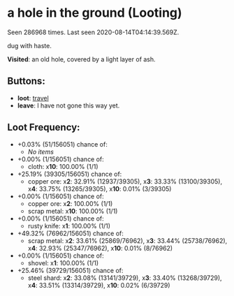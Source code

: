 # a hole in the ground (Looting)

Seen 286968 times. Last seen 2020-08-14T04:14:39.569Z.

dug with haste.

**Visited**: an old hole, covered by a light layer of ash.

## Buttons:

- **loot**: [travel](travel-travel.md)
- **leave**: I have not gone this way yet.

## Loot Frequency:

- +0.03% (51/156051) chance of:
  - *No items*
- +0.00% (1/156051) chance of:
  - cloth: x**10**: 100.00% (1/1)
- +25.19% (39305/156051) chance of:
  - copper ore: x**2**: 32.91% (12937/39305), x**3**: 33.33% (13100/39305), x**4**: 33.75% (13265/39305), x**10**: 0.01% (3/39305)
- +0.00% (1/156051) chance of:
  - copper ore: x**2**: 100.00% (1/1)
  - scrap metal: x**10**: 100.00% (1/1)
- +0.00% (1/156051) chance of:
  - rusty knife: x**1**: 100.00% (1/1)
- +49.32% (76962/156051) chance of:
  - scrap metal: x**2**: 33.61% (25869/76962), x**3**: 33.44% (25738/76962), x**4**: 32.93% (25347/76962), x**10**: 0.01% (8/76962)
- +0.00% (1/156051) chance of:
  - shovel: x**1**: 100.00% (1/1)
- +25.46% (39729/156051) chance of:
  - steel shard: x**2**: 33.08% (13141/39729), x**3**: 33.40% (13268/39729), x**4**: 33.51% (13314/39729), x**10**: 0.02% (6/39729)